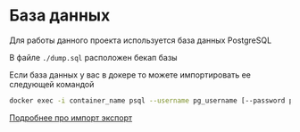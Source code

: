 
# База данных

Для работы данного проекта используется база данных PostgreSQL

В файле `./dump.sql` расположен бекап базы

Если база данных у вас в докере то можете импортировать ее следующей командой 

```bash
docker exec -i container_name psql --username pg_username [--password pg_password] db_name <dump.sql --set ON_ERROR_STOP=on 
```

[Подробнее про импорт экспорт](https://muxtarovich.medium.com/backup-and-restore-postgresql-docker-4c2a68c98d22)